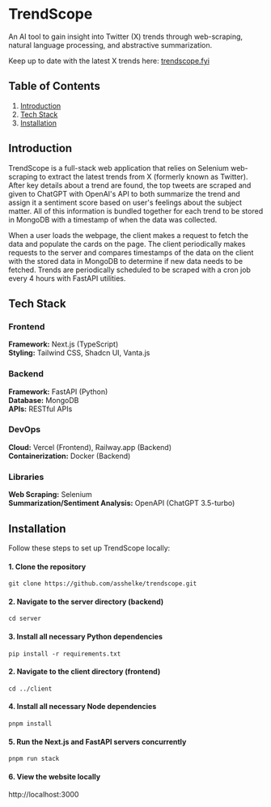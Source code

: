 # TrendScope

An AI tool to gain insight into Twitter (X) trends through web-scraping, natural language processing, and abstractive summarization.

Keep up to date with the latest X trends here: [trendscope.fyi](trendscope.fyi)

## Table of Contents

1. [Introduction](#introduction)
2. [Tech Stack](#tech-stack)
3. [Installation](#installation)

## Introduction

TrendScope is a full-stack web application that relies on Selenium web-scraping to extract the latest trends from X (formerly known as Twitter). After key details about a trend are found, the top tweets are scraped and given to ChatGPT with OpenAI's API to both summarize the trend and assign it a sentiment score based on user's feelings about the subject matter. All of this information is bundled together for each trend to be stored in MongoDB with a timestamp of when the data was collected.

When a user loads the webpage, the client makes a request to fetch the data and populate the cards on the page. The client periodically makes requests to the server and compares timestamps of the data on the client with the stored data in MongoDB to determine if new data needs to be fetched. Trends are periodically scheduled to be scraped with a cron job every 4 hours with FastAPI utilities.

## Tech Stack

### Frontend

<b>Framework:</b> Next.js (TypeScript)\
<b>Styling:</b> Tailwind CSS, Shadcn UI, Vanta.js

### Backend

<b>Framework:</b> FastAPI (Python)\
<b>Database:</b> MongoDB\
<b>APIs:</b> RESTful APIs

### DevOps

<b>Cloud:</b> Vercel (Frontend), Railway.app (Backend)\
<b>Containerization:</b> Docker (Backend)

### Libraries

<b>Web Scraping:</b> Selenium\
<b>Summarization/Sentiment Analysis:</b> OpenAPI (ChatGPT 3.5-turbo)

## Installation

Follow these steps to set up TrendScope locally:

#### 1. Clone the repository

`git clone https://github.com/asshelke/trendscope.git`

#### 2. Navigate to the server directory (backend)

`cd server`

#### 3. Install all necessary Python dependencies

`pip install -r requirements.txt`

#### 2. Navigate to the client directory (frontend)

`cd ../client`

#### 4. Install all necessary Node dependencies

`pnpm install`

#### 5. Run the Next.js and FastAPI servers concurrently

`pnpm run stack`

#### 6. View the website locally

http://localhost:3000
